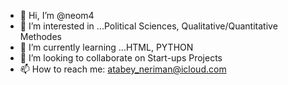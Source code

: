 - 👋 Hi, I’m @neom4
- 👀 I’m interested in ...Political Sciences, Qualitative/Quantitative Methodes
- 🌱 I’m currently learning ...HTML, PYTHON
- 💞️ I’m looking to collaborate on Start-ups Projects 
- 📫 How to reach me: atabey_neriman@icloud.com

<!---
neom4/neom4 is a ✨ special ✨ repository because its `README.md` (this file) appears on your GitHub profile.
You can click the Preview link to take a look at your changes.
--->
